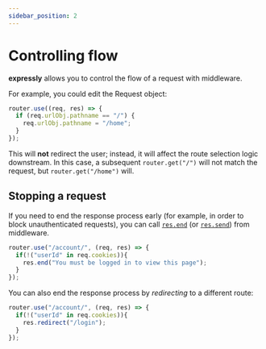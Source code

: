 ```yaml
---
sidebar_position: 2
---
```


# Controlling flow

**expressly** allows you to control the flow of a request with middleware.

For example, you could edit the Request object:

```javascript
router.use((req, res) => {
  if (req.urlObj.pathname == "/") {
    req.urlObj.pathname = "/home";
  }
});
```

This will **not** redirect the user; instead, it will affect the route selection logic downstream. In this case, a subsequent `router.get("/")` will not match the request, but `router.get("/home")` will.

## Stopping a request

If you need to end the response process early (for example, in order to block unauthenticated requests), you can call [`res.end`](../handling-data/response.md#resend) (or [`res.send`](../handling-data/response.md#ressend)) from middleware. 

```javascript
router.use("/account/", (req, res) => {
  if(!("userId" in req.cookies)){
    res.end("You must be logged in to view this page");
  }
});
```

You can also end the response process by _redirecting_ to a different route:

```javascript
router.use("/account/", (req, res) => {
  if(!("userId" in req.cookies)){
    res.redirect("/login");
  }
});
```
